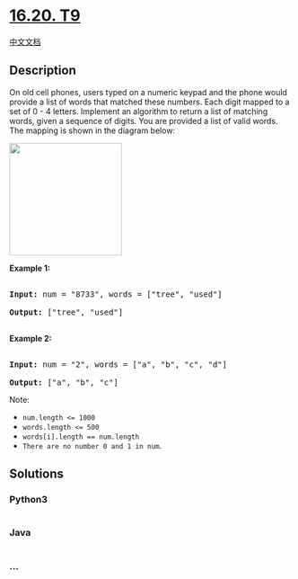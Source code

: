 # [16.20. T9](https://leetcode-cn.com/problems/t9-lcci)

[中文文档](/lcci/16.20.T9/README.md)

## Description
<p>On old cell phones, users typed on a numeric keypad and the phone would provide a list of words that matched these numbers. Each digit mapped to a set of 0&nbsp;- 4 letters. Implement an algo&shy;rithm to return a list of matching words, given a sequence of digits. You are provided a list of valid words. The mapping is shown in the diagram below:</p>



<p><img src="https://assets.leetcode-cn.com/aliyun-lc-upload/original_images/17_telephone_keypad.png" style="width: 200px;" /></p>



<p><strong>Example 1:</strong></p>



<pre>

<strong>Input:</strong> num = &quot;8733&quot;, words = [&quot;tree&quot;, &quot;used&quot;]

<strong>Output:</strong> [&quot;tree&quot;, &quot;used&quot;]

</pre>



<p><strong>Example 2:</strong></p>



<pre>

<strong>Input:</strong> num = &quot;2&quot;, words = [&quot;a&quot;, &quot;b&quot;, &quot;c&quot;, &quot;d&quot;]

<strong>Output:</strong> [&quot;a&quot;, &quot;b&quot;, &quot;c&quot;]</pre>



<p>Note:</p>



<ul>
	<li><code>num.length &lt;= 1000</code></li>
	<li><code>words.length &lt;= 500</code></li>
	<li><code>words[i].length == num.length</code></li>
	<li><code>There are no number 0 and 1 in num</code>.</li>
</ul>




## Solutions


### Python3

```python

```

### Java

```java

```

### ...
```

```
